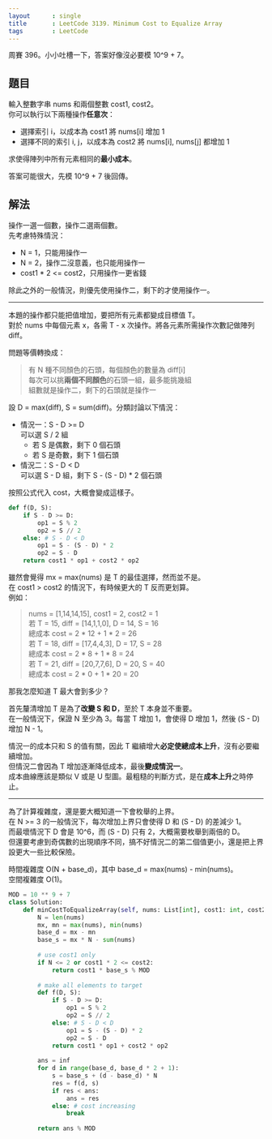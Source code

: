 ```yaml
---
layout      : single
title       : LeetCode 3139. Minimum Cost to Equalize Array
tags        : LeetCode
---
```

周賽 396。小小吐槽一下，答案好像沒必要模 10^9 + 7。  

## 題目

輸入整數字串 nums 和兩個整數 cost1, cost2。  
你可以執行以下兩種操作**任意次**：

- 選擇索引 i，以成本為 cost1 將 nums[i] 增加 1  
- 選擇不同的索引 i, j，以成本為 cost2 將 nums[i], nums[j] 都增加 1  

求使得陣列中所有元素相同的**最小成本**。  

答案可能很大，先模 10^9 + 7 後回傳。  

## 解法

操作一選一個數，操作二選兩個數。  
先考慮特殊情況：

- N = 1，只能用操作一  
- N = 2，操作二沒意義，也只能用操作一  
- cost1 \* 2 <= cost2，只用操作一更省錢  

除此之外的一般情況，則優先使用操作二，剩下的才使用操作一。

---

本題的操作都只能把值增加，要把所有元素都變成目標值 T。  
對於 nums 中每個元素 x，各需 T - x 次操作。將各元素所需操作次數記做陣列 diff。  

問題等價轉換成：  
> 有 N 種不同顏色的石頭，每個顏色的數量為 diff[i]  
> 每次可以挑**兩個不同顏色**的石頭一組，最多能挑幾組  
> 組數就是操作二，剩下的石頭就是操作一  

設 D = max(diff), S = sum(diff)。分類討論以下情況：  

- 情況一：S - D >= D  
    可以選 S / 2 組  
  - 若 S 是偶數，剩下 0 個石頭  
  - 若 S 是奇數，剩下 1 個石頭  
- 情況二：S - D < D  
    可以選 S - D 組，剩下 S - (S - D) \* 2 個石頭  

按照公式代入 cost，大概會變成這樣子。  

```python
def f(D, S): 
    if S - D >= D:
        op1 = S % 2
        op2 = S // 2
    else: # S - D < D
        op1 = S - (S - D) * 2
        op2 = S - D
    return cost1 * op1 + cost2 * op2
```

雖然會覺得 mx = max(nums) 是 T 的最佳選擇，然而並不是。  
在 cost1 > cost2 的情況下，有時候更大的 T 反而更划算。  
例如：  

> nums = [1,14,14,15], cost1 = 2, cost2 = 1  
> 若 T = 15, diff = [14,1,1,0], D = 14, S = 16  
> 總成本 cost = 2 \* 12 + 1 \* 2 = 26  
> 若 T = 18, diff = [17,4,4,3], D = 17, S = 28  
> 總成本 cost = 2 \* 8 + 1 \* 8 = 24  
> 若 T = 21, diff = [20,7,7,6], D = 20, S = 40  
> 總成本 cost = 2 \* 0 + 1 \* 20 = 20  

那我怎麼知道 T 最大會到多少？  

首先釐清增加 T 是為了**改變 S 和 D**，至於 T 本身並不重要。  
在一般情況下，保證 N 至少為 3。每當 T 增加 1，會使得 D 增加 1，然後 (S - D) 增加 N - 1。  

情況一的成本只和 S 的值有關，因此 T 繼續增大**必定使總成本上升**，沒有必要繼續增加。  
但情況二會因為 T 增加逐漸降低成本，最後**變成情況一**。  
成本曲線應該是類似 V 或是 U 型圖。最粗糙的判斷方式，是在**成本上升**之時停止。  

---

為了計算複雜度，還是要大概知道一下會枚舉的上界。  
在 N >= 3 的一般情況下，每次增加上界只會使得 D 和 (S - D) 的差減少 1。  
而最壞情況下 D 會是 10^6，而 (S - D) 只有 2，大概需要枚舉到兩倍的 D。  
但還要考慮到奇偶數的出現順序不同，搞不好情況二的第二個值更小，還是把上界設更大一些比較保險。  

時間複雜度 O(N + base_d)，其中 base_d = max(nums) - min(nums)。  
空間複雜度 O(1)。  

```python
MOD = 10 ** 9 + 7
class Solution:
    def minCostToEqualizeArray(self, nums: List[int], cost1: int, cost2: int) -> int:
        N = len(nums)
        mx, mn = max(nums), min(nums)
        base_d = mx - mn
        base_s = mx * N - sum(nums)
        
        # use cost1 only
        if N <= 2 or cost1 * 2 <= cost2: 
            return cost1 * base_s % MOD
        
        # make all elements to target
        def f(D, S): 
            if S - D >= D:
                op1 = S % 2
                op2 = S // 2
            else: # S - D < D
                op1 = S - (S - D) * 2
                op2 = S - D
            return cost1 * op1 + cost2 * op2
        
        ans = inf
        for d in range(base_d, base_d * 2 + 1):
            s = base_s + (d - base_d) * N
            res = f(d, s)
            if res < ans:
                ans = res
            else: # cost increasing
                break
        
        return ans % MOD
```
